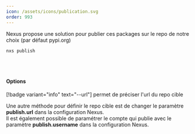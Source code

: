 ```yaml
---
icon: /assets/icons/publication.svg
order: 993
---
```

Nexus propose une solution pour publier ces packages sur le repo de notre choix (par défaut pypi.org)

```console
nxs publish
```
<br><br>
#### Options

[!badge variant="info" text="--url"] permet de préciser l'url du repo cible

Une autre méthode pour définir le repo cible est de changer le paramètre **publish.url** dans la configuration Nexus.<br>
Il est également possible de paramétrer le compte qui publie avec le paramètre **publish.username** dans la configuration Nexus.